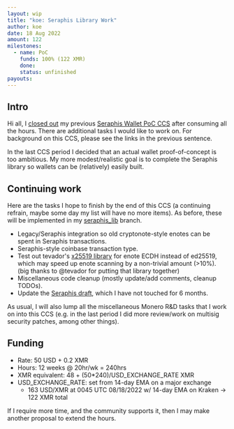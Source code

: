 ```yaml
---
layout: wip
title: "koe: Seraphis Library Work"
author: koe
date: 18 Aug 2022
amount: 122
milestones:
  - name: PoC
    funds: 100% (122 XMR)
    done: 
    status: unfinished
payouts:
---
```


## Intro

Hi all, I [closed out](https://repo.getmonero.org/monero-project/ccs-proposals/-/merge_requests/314#note_18262) my previous [Seraphis Wallet PoC CCS](https://repo.getmonero.org/monero-project/ccs-proposals/-/merge_requests/314) after consuming all the hours. There are additional tasks I would like to work on. For background on this CCS, please see the links in the previous sentence.

In the last CCS period I decided that an actual wallet proof-of-concept is too ambitious. My more modest/realistic goal is to complete the Seraphis library so wallets can be (relatively) easily built.


## Continuing work

Here are the tasks I hope to finish by the end of this CCS (a continuing refrain, maybe some day my list will have no more items). As before, these will be implemented in my [seraphis_lib](https://github.com/UkoeHB/monero/tree/seraphis_lib) branch.

- Legacy/Seraphis integration so old cryptonote-style enotes can be spent in Seraphis transactions.
- Seraphis-style coinbase transaction type.
- Test out tevador's [x25519 library](https://github.com/tevador/mx25519) for enote ECDH instead of ed25519, which may speed up enote scanning by a non-trivial amount (>10%). (big thanks to @tevador for putting that library together)
- Miscellaneous code cleanup (mostly update/add comments, cleanup TODOs).
- Update the [Seraphis draft](https://github.com/UkoeHB/Seraphis), which I have not touched for 6 months.

As usual, I will also lump all the miscellaneous Monero R&D tasks that I work on into this CCS (e.g. in the last period I did more review/work on multisig security patches, among other things).


## Funding

- Rate: 50 USD + 0.2 XMR
- Hours: 12 weeks @ 20hr/wk = 240hrs
- XMR equivalent: 48 + (50\*240)/USD\_EXCHANGE\_RATE XMR
- USD\_EXCHANGE\_RATE: set from 14-day EMA on a major exchange
  - 163 USD/XMR at 0045 UTC 08/18/2022 w/ 14-day EMA on Kraken -> 122 XMR total

If I require more time, and the community supports it, then I may make another proposal to extend the hours.
